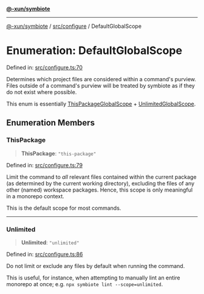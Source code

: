 [**@-xun/symbiote**](../../../README.md)

***

[@-xun/symbiote](../../../README.md) / [src/configure](../README.md) / DefaultGlobalScope

# Enumeration: DefaultGlobalScope

Defined in: [src/configure.ts:70](https://github.com/Xunnamius/symbiote/blob/51eddb5973356cb1aa2a534c04d214fae24d5526/src/configure.ts#L70)

Determines which project files are considered within a command's purview.
Files outside of a command's purview will be treated by symbiote as if they
do not exist where possible.

This enum is essentially [ThisPackageGlobalScope](ThisPackageGlobalScope.md) +
[UnlimitedGlobalScope](UnlimitedGlobalScope.md).

## Enumeration Members

### ThisPackage

> **ThisPackage**: `"this-package"`

Defined in: [src/configure.ts:79](https://github.com/Xunnamius/symbiote/blob/51eddb5973356cb1aa2a534c04d214fae24d5526/src/configure.ts#L79)

Limit the command to _all_ relevant files contained within the current
package (as determined by the current working directory), excluding the
files of any other (named) workspace packages. Hence, this scope is only
meaningful in a monorepo context.

This is the default scope for most commands.

***

### Unlimited

> **Unlimited**: `"unlimited"`

Defined in: [src/configure.ts:86](https://github.com/Xunnamius/symbiote/blob/51eddb5973356cb1aa2a534c04d214fae24d5526/src/configure.ts#L86)

Do not limit or exclude any files by default when running the command.

This is useful, for instance, when attempting to manually lint an entire
monorepo at once; e.g. `npx symbiote lint --scope=unlimited`.
